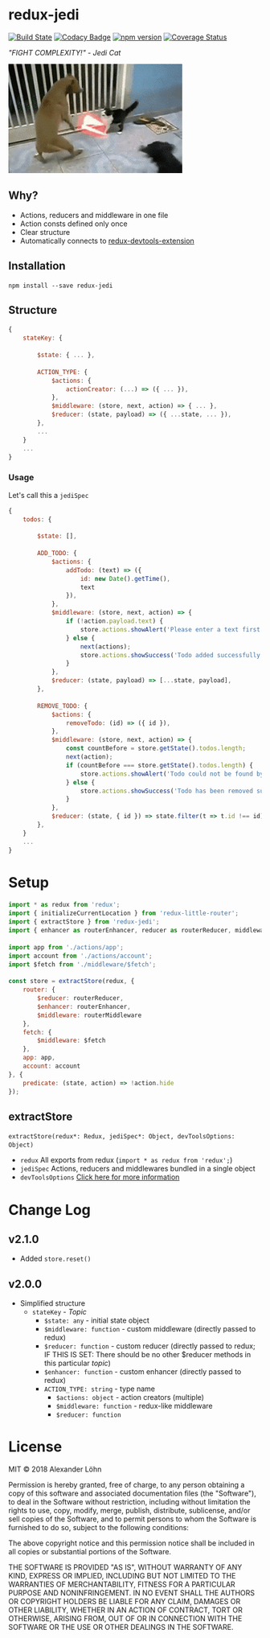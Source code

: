 # redux-jedi

[![Build State](https://travis-ci.org/loehx/redux-jedi.svg?branch=master)](https://travis-ci.org/loehx/redux-jedi) [![Codacy Badge](https://api.codacy.com/project/badge/Grade/d60681fea1374aaa8f7d4c20ceac5a0f)](https://www.codacy.com/app/loehx/redux-defmap?utm_source=github.com&utm_medium=referral&utm_content=loehx/redux-defmap&utm_campaign=Badge_Grade) [![npm version](https://badge.fury.io/js/redux-jedi.svg)](https://badge.fury.io/js/redux-jedi) [![Coverage Status](https://coveralls.io/repos/github/loehx/redux-defmap/badge.svg)](https://coveralls.io/github/loehx/redux-defmap)

_"FIGHT COMPLEXITY!" - Jedi Cat_

![Jedi Cat](readme/jedi-cat.gif)

## Why?

- Actions, reducers and middleware in one file
- Action consts defined only once
- Clear structure
- Automatically connects to [redux-devtools-extension](https://github.com/zalmoxisus/redux-devtools-extension)

## Installation

```
npm install --save redux-jedi
```

## Structure

```js
{
    stateKey: {

        $state: { ... },

        ACTION_TYPE: {
            $actions: {
                actionCreator: (...) => ({ ... }),
            },
            $middleware: (store, next, action) => { ... },
            $reducer: (state, payload) => ({ ...state, ... }),
        },
        ...
    }
    ...
}
```

### Usage

Let's call this a `jediSpec`

```javascript
{
    todos: {

        $state: [],

        ADD_TODO: {
            $actions: {
                addTodo: (text) => ({
                    id: new Date().getTime(),
                    text
                }),
            },
            $middleware: (store, next, action) => {
                if (!action.payload.text) {
                    store.actions.showAlert('Please enter a text first.');
                } else {
                    next(actions);
                    store.actions.showSuccess('Todo added successfully.');
                }
            },
            $reducer: (state, payload) => [...state, payload],
        },

        REMOVE_TODO: {
            $actions: {
                removeTodo: (id) => ({ id }),
            },
            $middleware: (store, next, action) => {
                const countBefore = store.getState().todos.length;
                next(action);
                if (countBefore === store.getState().todos.length) {
                    store.actions.showAlert('Todo could not be found by ID: ' + action.payload.id);
                } else {
                    store.actions.showSuccess('Todo has been removed successfully.');
                }
            },
            $reducer: (state, { id }) => state.filter(t => t.id !== id),
        },
    }
    ...
}
```

# Setup

```js
import * as redux from 'redux';
import { initializeCurrentLocation } from 'redux-little-router';
import { extractStore } from 'redux-jedi';
import { enhancer as routerEnhancer, reducer as routerReducer, middleware as routerMiddleware } from './router';

import app from './actions/app';
import account from './actions/account';
import $fetch from './middleware/$fetch';

const store = extractStore(redux, {
    router: {
        $reducer: routerReducer,
        $enhancer: routerEnhancer,
        $middleware: routerMiddleware
    },
    fetch: {
        $middleware: $fetch
    },
    app: app,
    account: account
}, {
    predicate: (state, action) => !action.hide
});
```

## extractStore

`extractStore(redux*: Redux, jediSpec*: Object, devToolsOptions: Object)`

* `redux` All exports from redux (`import * as redux from 'redux';`)
* `jediSpec` Actions, reducers and middlewares bundled in a single object
* `devToolsOptions` [Click here for more information](https://github.com/zalmoxisus/redux-devtools-extension/blob/master/docs/API/Arguments.md)

# Change Log

## v2.1.0

* Added `store.reset()`

## v2.0.0

* Simplified structure
  * `stateKey` - _Topic_
    * `$state: any` - initial state object
    * `$middleware: function` - custom middleware (directly passed to redux)
    * `$reducer: function` - custom reducer (directly passed to redux; IF THIS IS SET: There should be no other $reducer methods in this particular _topic_)
    * `$enhancer: function` - custom enhancer (directly passed to redux)
    * `ACTION_TYPE: string` - type name
      * `$actions: object` - action creators (multiple)
      * `$middleware: function` - redux-like middleware
      * `$reducer: function`

# License

MIT © 2018 Alexander Löhn

Permission is hereby granted, free of charge, to any person obtaining a copy of this software and associated documentation files (the "Software"), to deal in the Software without restriction, including without limitation the rights to use, copy, modify, merge, publish, distribute, sublicense, and/or sell copies of the Software, and to permit persons to whom the Software is furnished to do so, subject to the following conditions:

The above copyright notice and this permission notice shall be included in all copies or substantial portions of the Software.

THE SOFTWARE IS PROVIDED "AS IS", WITHOUT WARRANTY OF ANY KIND, EXPRESS OR IMPLIED, INCLUDING BUT NOT LIMITED TO THE WARRANTIES OF MERCHANTABILITY, FITNESS FOR A PARTICULAR PURPOSE AND NONINFRINGEMENT. IN NO EVENT SHALL THE AUTHORS OR COPYRIGHT HOLDERS BE LIABLE FOR ANY CLAIM, DAMAGES OR OTHER LIABILITY, WHETHER IN AN ACTION OF CONTRACT, TORT OR OTHERWISE, ARISING FROM, OUT OF OR IN CONNECTION WITH THE SOFTWARE OR THE USE OR OTHER DEALINGS IN THE SOFTWARE.

